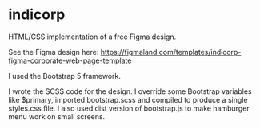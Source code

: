 # indicorp
HTML/CSS implementation of a free Figma design.

See the Figma design here: https://figmaland.com/templates/indicorp-figma-corporate-web-page-template

I used the Bootstrap 5 framework.

I wrote the SCSS code for the design. I override some Bootstrap variables like $primary, imported bootstrap.scss and compiled to produce a single styles.css file. I also used dist version of bootstrap.js to make hamburger menu work on small screens.

